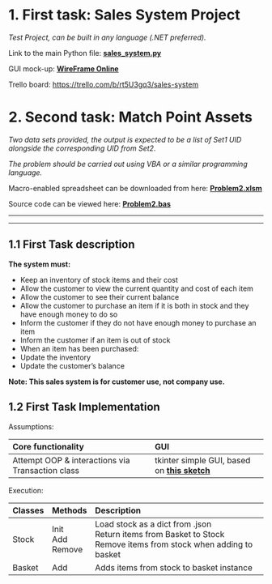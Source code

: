 
# 1. First task: Sales System Project
_Test Project, can be built in any language (.NET preferred)._

Link to the main Python file: **[sales_system.py](https://github.com/Jakub-Dz/sales-system/blob/master/sales_system.py)**

GUI mock-up: **[WireFrame Online](https://wireframepro.mockflow.com/view/Mb007c13b48670f65df9aca01fa0e4e411575378753417)**

Trello board: https://trello.com/b/rt5U3gq3/sales-system


# 2. Second task: Match Point Assets
_Two data sets provided, the output is expected to be a list of Set1 UID alongside the corresponding UID from Set2._

_The problem should be carried out using VBA or a similar programming language._

Macro-enabled spreadsheet can be downloaded from here: **[Problem2.xlsm](https://github.com/Jakub-Dz/sales-system/blob/master/Problem2.xlsm)**

Source code can be viewed here: **[Problem2.bas](https://github.com/Jakub-Dz/sales-system/blob/master/Problem2.bas)**
___
***

## 1.1 First Task description
**The system must:**
- Keep an inventory of stock items and their cost
- Allow the customer to view the current quantity and cost of each item 
- Allow the customer to see their current balance
- Allow the customer to purchase an item if it is both in stock and they have enough money to do so
- Inform the customer if they do not have enough money to purchase an item
- Inform the customer if an item is out of stock
- When an item has been purchased:
- Update the inventory
- Update the customer’s balance

**Note: This sales system is for customer use, not company use.**

## 1.2 First Task Implementation

Assumptions:

| Core functionality | GUI |
| :--- |:---|
| Attempt OOP & interactions via Transaction class | tkinter simple GUI, based on **[this sketch](https://wireframepro.mockflow.com/view/Mb007c13b48670f65df9aca01fa0e4e411575378753417)** |

Execution:

| Classes | Methods | Description |
| :--- |:---|:---|
| Stock | Init <br> Add <br> Remove | Load stock as a dict from .json <br> Return items from Basket to Stock <br> Remove items from stock when adding to basket |
| Basket | Add | Adds items from stock to basket instance |
